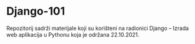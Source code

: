 # Django-101

Repozitorij sadrži materijale koji su korišteni na radionici Django – Izrada web aplikacija u Pythonu koja je održana 22.10.2021.
